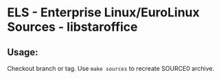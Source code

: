 # ELS - Enterprise Linux/EuroLinux Sources - libstaroffice
 
## Usage:
  Checkout branch or tag. Use `make sources` to recreate  SOURCE0 archive.
